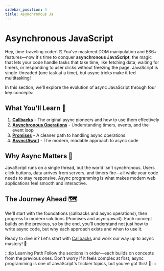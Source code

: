 ```yaml
---
sidebar_position: 4
title: Asynchronous Js
---
```


# Asynchronous JavaScript

Hey, time-traveling coder! ⏰ You've mastered DOM manipulation and ES6+ features—now it's time to conquer **asynchronous JavaScript**, the magic that lets your code handle tasks that take time, like fetching data, waiting for timers, or responding to user clicks without freezing the page. JavaScript is single-threaded (one task at a time), but async tricks make it feel multitasking!

In this section, we'll explore the evolution of async JavaScript through four key concepts:

## What You'll Learn 🚀

1. **[Callbacks](/docs/Javascript/Intermediate/async-javascript/callbacks)** - The original async pioneers and how to use them effectively
2. **[Asynchronous Operations](/docs/Javascript/Intermediate/async-javascript/asynchronous-operations)** - Understanding timers, events, and the event loop
3. **[Promises](/docs/Javascript/Intermediate/async-javascript/promises)** - A cleaner path to handling async operations
4. **[Async/Await](/docs/Javascript/Intermediate/async-javascript/async-await)** - The modern, readable approach to async code

## Why Async Matters 🎯

JavaScript runs on a single thread, but the world isn't synchronous. Users click buttons, data arrives from servers, and timers fire—all while your code needs to stay responsive. Async programming is what makes modern web applications feel smooth and interactive.

## The Journey Ahead 🗺️

We'll start with the foundations (callbacks and async operations), then progress to modern solutions (Promises and async/await). Each concept builds on the previous, so by the end, you'll understand not just how to write async code, but why each approach exists and when to use it.

Ready to dive in? Let's start with [Callbacks](/docs/Javascript/Intermediate/async-javascript/callbacks) and work our way up to async mastery! 💪

:::tip Learning Path
Follow the sections in order—each builds on concepts from the previous ones. Don't worry if it feels complex at first; async programming is one of JavaScript's trickier topics, but you've got this! 🌟
:::
